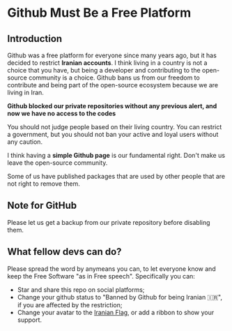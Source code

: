 # Github Must Be a Free Platform

## Introduction

Github was a free platform for everyone since many years ago, but it has decided to restrict **Iranian accounts**.
I think living in a country is not a choice that you have, but being a developer and contributing to the open-source community is a choice. 
Github bans us from our freedom to contribute and being part of the open-source ecosystem because we are living in Iran.

**Github blocked our private repositories without any previous alert, and now we have no access to the codes**

You should not judge people based on their living country. You can restrict a government, but you should not ban your active and loyal users without any caution.

I think having a **simple Github page** is our fundamental right. 
Don't make us leave the open-source community.

Some of us have published packages that are used by other people that are not right to remove them.

## Note for GitHub
Please let us get a backup from our private repository before disabling them.

## What fellow devs can do?
Please spread the word by anymeans you can, to let everyone know and keep the Free Software "as in Free speech".
Specifically you can:
  - Star and share this repo on social platforms;
  - Change your github status to "Banned by Github for being Iranian 🇮🇷", if you are affected by the restriction;
  - Change your avatar to the [Iranian Flag](https://en.wikipedia.org/wiki/File:Flag_of_Iran.svg), or add a ribbon to show your support.
